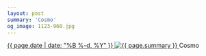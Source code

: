 ```yaml
---
layout: post
summary: 'Cosmo'
og_image: 1123-960.jpg
---
```


<p>
 <time>
  <a href="/1123">
   {{ page.date | date: "%B %-d, %Y" }}
  </a>
 </time>
 <a href="/1123">
  <img alt="{{ page.summary }}" sizes="(min-width: 700px) 50vw, calc(100vw - 2rem)" src="{{ site.assets_url }}/1123-480.jpg" srcset="{{ site.assets_url }}/1123-240.jpg 240w, {{ site.assets_url }}/1123-480.jpg 480w, {{ site.assets_url }}/1123-720.jpg 720w, {{ site.assets_url }}/1123-960.jpg 960w"/>
 </a>
 <span>
  Cosmo
 </span>
</p>
